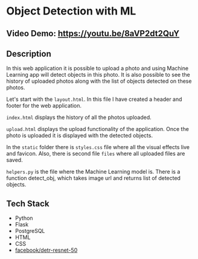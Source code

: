 # Object Detection with ML

## Video Demo:  <https://youtu.be/8aVP2dt2QuY>

## Description

In this web application it is possible to upload a photo and using Machine Learning app will detect objects in this photo. 
It is also possible to see the history of uploaded photos along with the list of objects detected on these photos. 

Let's start with the `layout.html`. In this file I have created a header and footer for the web application. 

`index.html` displays the history of all the photos uploaded. 

`upload.html` displays the upload functionality of the application. Once the photo is uploaded it is displayed with the detected objects. 

In the `static` folder there is `styles.css` file where all the visual effects live and favicon. Also, there is second file `files` where all uploaded files are saved. 

`helpers.py` is the file where the Machine Learning model is. There is a function detect_obj, which takes image url and returns list of detected objects. 


## Tech Stack

- Python
- Flask
- PostgreSQL
- HTML
- CSS
- [facebook/detr-resnet-50](https://huggingface.co/facebook/detr-resnet-50)
